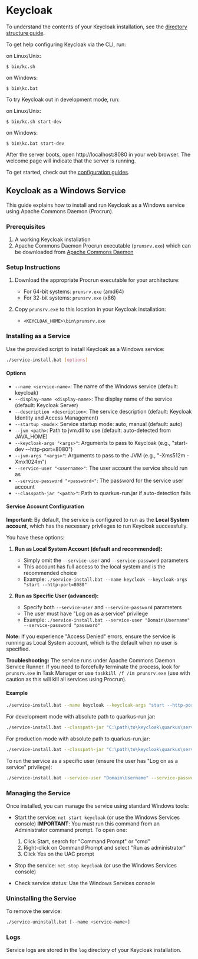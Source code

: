 Keycloak
========

To understand the contents of your Keycloak installation, see the [directory structure guide](https://www.keycloak.org/server/directory-structure).

To get help configuring Keycloak via the CLI, run:

on Linux/Unix:

    $ bin/kc.sh

on Windows:

    $ bin\kc.bat

To try Keycloak out in development mode, run: 

on Linux/Unix:

    $ bin/kc.sh start-dev

on Windows:

    $ bin\kc.bat start-dev

After the server boots, open http://localhost:8080 in your web browser. The welcome page will indicate that the server is running.

To get started, check out the [configuration guides](https://www.keycloak.org/guides#server).

## Keycloak as a Windows Service

This guide explains how to install and run Keycloak as a Windows service using Apache Commons Daemon (Procrun).

### Prerequisites

1. A working Keycloak installation
2. Apache Commons Daemon Procrun executable (`prunsrv.exe`) which can be downloaded from [Apache Commons Daemon](https://downloads.apache.org/commons/daemon/binaries/windows/)

### Setup Instructions

1. Download the appropriate Procrun executable for your architecture:
   - For 64-bit systems: `prunsrv.exe` (amd64)
   - For 32-bit systems: `prunsrv.exe` (x86)

2. Copy `prunsrv.exe` to this location in your Keycloak installation:
   - `<KEYCLOAK_HOME>\bin\prunsrv.exe`

### Installing as a Service

Use the provided script to install Keycloak as a Windows service:

```bash
./service-install.bat [options]
```

#### Options

- `--name <service-name>`: The name of the Windows service (default: keycloak)
- `--display-name <display-name>`: The display name of the service (default: Keycloak Server)
- `--description <description>`: The service description (default: Keycloak Identity and Access Management)
- `--startup <mode>`: Service startup mode: auto, manual (default: auto)
- `--jvm <path>`: Path to jvm.dll to use (default: auto-detected from JAVA_HOME)
- `--keycloak-args "<args>"`: Arguments to pass to Keycloak (e.g., "start-dev --http-port=8080")
- `--jvm-args "<args>"`: Arguments to pass to the JVM (e.g., "-Xms512m -Xmx1024m")
- `--service-user "<username>"`: The user account the service should run as
- `--service-password "<password>"`: The password for the service user account
- `--classpath-jar "<path>"`: Path to quarkus-run.jar if auto-detection fails

#### Service Account Configuration

**Important:** By default, the service is configured to run as the **Local System account**, which has the necessary privileges to run Keycloak successfully.

You have these options:

1. **Run as Local System Account (default and recommended):**
   - Simply omit the `--service-user` and `--service-password` parameters
   - This account has full access to the local system and is the recommended choice
   - Example: `./service-install.bat --name keycloak --keycloak-args "start --http-port=8080"`

2. **Run as Specific User (advanced):**
   - Specify both `--service-user` and `--service-password` parameters
   - The user must have "Log on as a service" privilege
   - Example: `./service-install.bat --service-user "Domain\Username" --service-password "password"`

**Note:** If you experience "Access Denied" errors, ensure the service is running as Local System account, which is the default when no user is specified.

**Troubleshooting:** The service runs under Apache Commons Daemon Service Runner. If you need to forcefully terminate the process, look for `prunsrv.exe` in Task Manager or use `taskkill /f /im prunsrv.exe` (use with caution as this will kill all services using Procrun).

#### Example

```bash
./service-install.bat --name keycloak --keycloak-args "start --http-port=8080" --jvm-args "-Xms512m -Xmx1024m"
```

For development mode with absolute path to quarkus-run.jar:

```bash
./service-install.bat --classpath-jar "C:\path\to\keycloak\quarkus\server\target\lib\quarkus-run.jar" --keycloak-args "start-dev"
```

For production mode with absolute path to quarkus-run.jar:

```bash
./service-install.bat --classpath-jar "C:\path\to\keycloak\quarkus\server\target\lib\quarkus-run.jar" --keycloak-args "start --http-port=8080"
```

To run the service as a specific user (ensure the user has "Log on as a service" privilege):

```bash
./service-install.bat --service-user "Domain\Username" --service-password "password"
```

### Managing the Service

Once installed, you can manage the service using standard Windows tools:

- Start the service: `net start keycloak` (or use the Windows Services console)
  **IMPORTANT**: You must run this command from an Administrator command prompt. To open one:
  1. Click Start, search for "Command Prompt" or "cmd"
  2. Right-click on Command Prompt and select "Run as administrator"
  3. Click Yes on the UAC prompt
  
- Stop the service: `net stop keycloak` (or use the Windows Services console)
- Check service status: Use the Windows Services console

### Uninstalling the Service

To remove the service:

```bash
./service-uninstall.bat [--name <service-name>]
```

### Logs

Service logs are stored in the `log` directory of your Keycloak installation.
